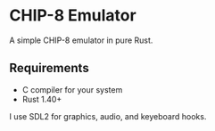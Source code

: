 # CHIP-8 Emulator

A simple CHIP-8 emulator in pure Rust.

## Requirements

* C compiler for your system
* Rust 1.40+

I use SDL2 for graphics, audio, and keyeboard hooks.
